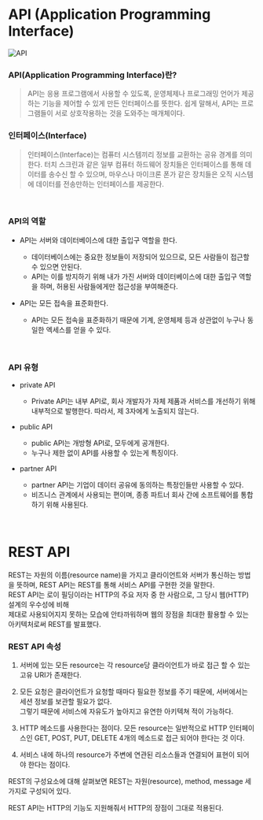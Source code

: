 # API (Application Programming Interface)

![API](http://blog.wishket.com/wp-content/uploads/2019/10/API-%EC%89%BD%EA%B2%8C-%EC%95%8C%EC%95%84%EB%B3%B4%EA%B8%B0.png)

### API(Application Programming Interface)란?
> API는 응용 프로그램에서 사용할 수 있도록, 운영체제나 프로그래밍 언어가 제공하는 기능을 제어할 수 있게 만든 인터페이스를 뜻한다.
>쉽게 말해서, API는 프로그램들이 서로 상호작용하는 것을 도와주는 매개체이다.

### 인터페이스(Interface)
> 인터페이스(Interface)는 컴퓨터 시스템끼리 정보를 교환하는 공유 경계를 의미한다.
>터치 스크린과 같은 일부 컴퓨터 하드웨어 장치들은 인터페이스를 통해 데이터를 송수신 할 수 있으며, 마우스나 마이크론 폰가 같은
>장치들은 오직 시스템에 데이터를 전송만하는 인터페이스를 제공한다.

<br>

### API의 역할

- API는 서버와 데이터베이스에 대한 출입구 역할을 한다.
    - 데이터베이스에는 중요한 정보들이 저장되어 있으므로, 모든 사람들이 접근할 수 있으면 안된다.
    - API는 이를 방지하기 위해 내가 가진 서버와 데이터베이스에 대한 출입구 역할을 하며, 허용된 사람들에게만 접근성을 부여해준다.

- API는 모든 접속을 표준화한다.
    - API는 모든 접속을 표준화하기 때문에 기계, 운영체제 등과 상관없이 누구나 동일한 엑세스를 얻을 수 있다.

<br>

### API 유형

- private API
    - Private API는 내부 API로, 회사 개발자가 자체 제품과 서비스를 개선하기 위해 내부적으로 발행한다. 따라서, 제 3자에게 노출되지 않는다.

- public API
    - public API는 개방형 API로, 모두에게 공개한다.
    - 누구나 제한 없이 API를 사용할 수 있는게 특징이다.

- partner API
    - partner API는 기업이 데이터 공유에 동의하는 특정인들만 사용할 수 있다.
    - 비즈니스 관계에서 사용되는 편이며, 종종 파트너 회사 간에 소프트웨어를 통합하기 위해 사용된다.

<br>

# REST API 

REST는 자원의 이름(resource name)을 가지고 클라이언트와 서버가 통신하는 방법을 뜻하며, REST API는 REST를 통해 서비스 API를 구현한 것을 말한다. <br> 
REST API는 로이 필딩이라는 HTTP의 주요 저자 중 한 사람으로, 그 당시 웹(HTTP) 설계의 우수성에 비해<br>
제대로 사용되어지지 못하는 모습에 안타까워하며 웹의 장점을 최대한 활용할 수 있는 아키텍처로써 REST를 발표했다.

### REST API 속성

1. 서버에 있는 모든 resource는 각 resource당 클라이언트가 바로 접근 할 수 있는 고유 URI가 존재한다.

2. 모든 요청은 클라이언트가 요청할 때마다 필요한 정보를 주기 때문에, 서버에서는 세션 정보를 보관할 필요가 없다.<br>
그렇기 때문에 서비스에 자유도가 높아지고 유연한 아키텍쳐 적이 가능하다.

3. HTTP 메소드를 사용한다는 점이다. 모든 resource는 일반적으로 HTTP 인터페이스인 GET, POST, PUT, DELETE 4개의 메소드로 접근 되어야 한다는 것 이다.

4. 서비스 내에 하나의 resource가 주변에 연관된 리소스들과 연결되어 표현이 되어야 한다는 점이다.

REST의 구성요소에 대해 살펴보면 REST는 자원(resource), method, message 세 가지로 구성되어 있다.

REST API는 HTTP의 기능도 지원해줘서 HTTP의 장점이 그대로 적용된다.




